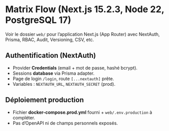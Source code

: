 
# Matrix Flow (Next.js 15.2.3, Node 22, PostgreSQL 17)

Voir le dossier `web/` pour l’application Next.js (App Router) avec NextAuth, Prisma, RBAC, Audit, Versioning, CSV, etc.


## Authentification (NextAuth)
- Provider **Credentials** (email + mot de passe, hashé bcrypt).
- Sessions **database** via Prisma adapter.
- Page de login `/login`, route `[...nextauth]` prête.
- Variables : `NEXTAUTH_URL`, `NEXTAUTH_SECRET` (prod).

## Déploiement production
- Fichier **docker-compose.prod.yml** fourni + `web/.env.production` à compléter.
- Pas d’OpenAPI ni de champs personnels exposés.
